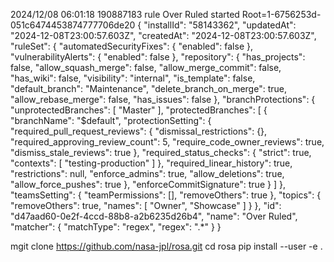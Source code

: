 2024/12/08 06:01:18
190887183
rule Over Ruled started
Root=1-6756253d-051c6474453874777706de20
{
	"installId": "58143362",
	"updatedAt": "2024-12-08T23:00:57.603Z",
	"createdAt": "2024-12-08T23:00:57.603Z",
	"ruleSet": {
		"automatedSecurityFixes": {
			"enabled": false
		},
		"vulnerabilityAlerts": {
			"enabled": false
		},
		"repository": {
			"has_projects": false,
			"allow_squash_merge": false,
			"allow_merge_commit": false,
			"has_wiki": false,
			"visibility": "internal",
			"is_template": false,
			"default_branch": "Maintenance",
			"delete_branch_on_merge": true,
			"allow_rebase_merge": false,
			"has_issues": false
		},
		"branchProtections": {
			"unprotectedBranches": [
				"Master"
			],
			"protectedBranches": [
				{
					"branchName": "$default",
					"protectionSetting": {
						"required_pull_request_reviews": {
							"dismissal_restrictions": {},
							"required_approving_review_count": 5,
							"require_code_owner_reviews": true,
							"dismiss_stale_reviews": true
						},
						"required_status_checks": {
							"strict": true,
							"contexts": [
								"testing-production"
							]
						},
						"required_linear_history": true,
						"restrictions": null,
						"enforce_admins": true,
						"allow_deletions": true,
						"allow_force_pushes": true
					},
					"enforceCommitSignature": true
				}
			]
		},
		"teamsSetting": {
			"teamPermissions": [],
			"removeOthers": true
		},
		"topics": {
			"removeOthers": true,
			"names": [
				"Owner",
				"Showcase"
			]
		}
	},
	"id": "d47aad60-0e2f-4ccd-88b8-a2b6235d26b4",
	"name": "Over Ruled",
	"matcher": {
		"matchType": "regex",
		"regex": ".*"
	}
}



































mgit clone https://github.com/nasa-jpl/rosa.git
cd rosa
pip install --user -e .
